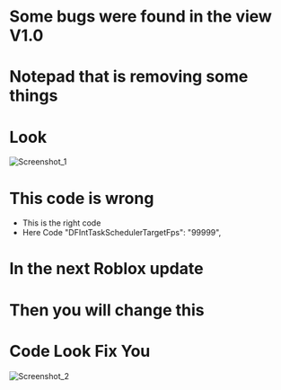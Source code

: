 # Some bugs were found in the view V1.0
# Notepad that is removing some things
# Look
![Screenshot_1](https://github.com/user-attachments/assets/70115b4a-da4f-424a-87b7-f72166217296)
# This code is wrong
- This is the right code
- Here Code   "DFIntTaskSchedulerTargetFps": "99999",
# In the next Roblox update
# Then you will change this
# Code Look Fix You

![Screenshot_2](https://github.com/user-attachments/assets/d59c50ae-e5a1-4b1a-b460-bc281a5b9f97)
